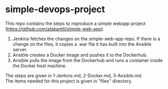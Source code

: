# simple-devops-project
This repo contains the steps to reproduce a simple webapp project (https://github.com/atakanttl/simple-web-app).
> 
1. Jenkins fetches the changes on the simple-web-app repo. If there is a change on the files, it copies a .war file it has built into the Ansible server.
2. Ansible creates a Docker image and pushes it to the Dockerhub.
3. Ansible pulls the image from the Dockerhub and runs a container inside the Docker host machine.


The steps are given in 1-Jenkins.md, 2-Docker.md, 3-Ansible.md.  
The items needed for this project is given in "files" directory.
